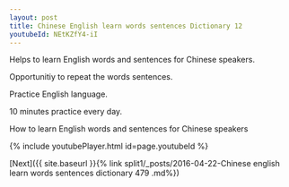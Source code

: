 ```yaml
---
layout: post
title: Chinese English learn words sentences Dictionary 12 
youtubeId: NEtKZfY4-iI
---
```

 
 
Helps to learn English words and sentences for Chinese speakers.

Opportunitiy to repeat the words sentences. 

Practice English language. 
 
10 minutes practice every day. 
 
How to learn English words and sentences for Chinese speakers 
 
{% include youtubePlayer.html id=page.youtubeId %}
 
 
[Next]({{ site.baseurl }}{% link  split1/_posts/2016-04-22-Chinese english learn words sentences dictionary 479 .md%})
 
